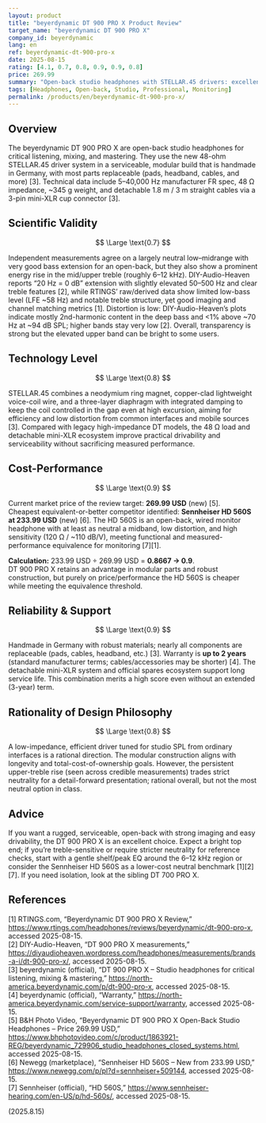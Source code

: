 ```yaml
---
layout: product
title: "beyerdynamic DT 900 PRO X Product Review"
target_name: "beyerdynamic DT 900 PRO X"
company_id: beyerdynamic
lang: en
ref: beyerdynamic-dt-900-pro-x
date: 2025-08-15
rating: [4.1, 0.7, 0.8, 0.9, 0.9, 0.8]
price: 269.99
summary: "Open-back studio headphones with STELLAR.45 drivers: excellent build and serviceability, neutral-leaning bass/mids with an elevated 6–12 kHz region."
tags: [Headphones, Open-back, Studio, Professional, Monitoring]
permalink: /products/en/beyerdynamic-dt-900-pro-x/
---
```


## Overview

The beyerdynamic DT 900 PRO X are open-back studio headphones for critical listening, mixing, and mastering. They use the new 48-ohm STELLAR.45 driver system in a serviceable, modular build that is handmade in Germany, with most parts replaceable (pads, headband, cables, and more) [3]. Technical data include 5–40,000 Hz manufacturer FR spec, 48 Ω impedance, ~345 g weight, and detachable 1.8 m / 3 m straight cables via a 3-pin mini-XLR cup connector [3].

## Scientific Validity

$$ \Large \text{0.7} $$

Independent measurements agree on a largely neutral low–midrange with very good bass extension for an open-back, but they also show a prominent energy rise in the mid/upper treble (roughly 6–12 kHz). DIY-Audio-Heaven reports “20 Hz = 0 dB” extension with slightly elevated 50–500 Hz and clear treble features [2], while RTINGS’ raw/derived data show limited low-bass level (LFE ~58 Hz) and notable treble structure, yet good imaging and channel matching metrics [1]. Distortion is low: DIY-Audio-Heaven’s plots indicate mostly 2nd-harmonic content in the deep bass and <1% above ~70 Hz at ~94 dB SPL; higher bands stay very low [2]. Overall, transparency is strong but the elevated upper band can be bright to some users.

## Technology Level

$$ \Large \text{0.8} $$

STELLAR.45 combines a neodymium ring magnet, copper-clad lightweight voice-coil wire, and a three-layer diaphragm with integrated damping to keep the coil controlled in the gap even at high excursion, aiming for efficiency and low distortion from common interfaces and mobile sources [3]. Compared with legacy high-impedance DT models, the 48 Ω load and detachable mini-XLR ecosystem improve practical drivability and serviceability without sacrificing measured performance.

## Cost-Performance

$$ \Large \text{0.9} $$

Current market price of the review target: **269.99 USD** (new) [5].  
Cheapest equivalent-or-better competitor identified: **Sennheiser HD 560S at 233.99 USD** (new) [6]. The HD 560S is an open-back, wired monitor headphone with at least as neutral a midband, low distortion, and high sensitivity (120 Ω / ~110 dB/V), meeting functional and measured-performance equivalence for monitoring [7][1].

**Calculation:** 233.99 USD ÷ 269.99 USD = **0.8667 → 0.9**.  
DT 900 PRO X retains an advantage in modular parts and robust construction, but purely on price/performance the HD 560S is cheaper while meeting the equivalence threshold.

## Reliability & Support

$$ \Large \text{0.9} $$

Handmade in Germany with robust materials; nearly all components are replaceable (pads, cables, headband, etc.) [3]. Warranty is **up to 2 years** (standard manufacturer terms; cables/accessories may be shorter) [4]. The detachable mini-XLR system and official spares ecosystem support long service life. This combination merits a high score even without an extended (3-year) term.

## Rationality of Design Philosophy

$$ \Large \text{0.8} $$

A low-impedance, efficient driver tuned for studio SPL from ordinary interfaces is a rational direction. The modular construction aligns with longevity and total-cost-of-ownership goals. However, the persistent upper-treble rise (seen across credible measurements) trades strict neutrality for a detail-forward presentation; rational overall, but not the most neutral option in class.

## Advice

If you want a rugged, serviceable, open-back with strong imaging and easy drivability, the DT 900 PRO X is an excellent choice. Expect a bright top end; if you’re treble-sensitive or require stricter neutrality for reference checks, start with a gentle shelf/peak EQ around the 6–12 kHz region or consider the Sennheiser HD 560S as a lower-cost neutral benchmark [1][2][7]. If you need isolation, look at the sibling DT 700 PRO X.

## References

[1] RTINGS.com, “Beyerdynamic DT 900 PRO X Review,” https://www.rtings.com/headphones/reviews/beyerdynamic/dt-900-pro-x, accessed 2025-08-15.  
[2] DIY-Audio-Heaven, “DT 900 PRO X measurements,” https://diyaudioheaven.wordpress.com/headphones/measurements/brands-a-i/dt-900-pro-x/, accessed 2025-08-15.  
[3] beyerdynamic (official), “DT 900 PRO X – Studio headphones for critical listening, mixing & mastering,” https://north-america.beyerdynamic.com/p/dt-900-pro-x, accessed 2025-08-15.  
[4] beyerdynamic (official), “Warranty,” https://north-america.beyerdynamic.com/service-support/warranty, accessed 2025-08-15.  
[5] B&H Photo Video, “Beyerdynamic DT 900 PRO X Open-Back Studio Headphones – Price 269.99 USD,” https://www.bhphotovideo.com/c/product/1863921-REG/beyerdynamic_729906_studio_headphones_closed_systems.html, accessed 2025-08-15.  
[6] Newegg (marketplace), “Sennheiser HD 560S – New from 233.99 USD,” https://www.newegg.com/p/pl?d=sennheiser+509144, accessed 2025-08-15.  
[7] Sennheiser (official), “HD 560S,” https://www.sennheiser-hearing.com/en-US/p/hd-560s/, accessed 2025-08-15.

(2025.8.15)


